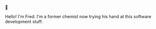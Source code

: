 🐢

Hello! I'm Fred. I'm a former chemist now trying his hand at this software development stuff.

<!---
ItsYourFriendFred/ItsYourFriendFred is a ✨ special ✨ repository because its `README.md` (this file) appears on your GitHub profile.
You can click the Preview link to take a look at your changes.
--->
